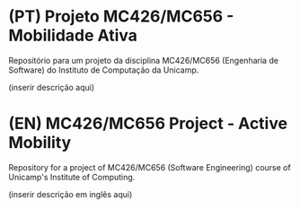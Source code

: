# (PT) Projeto MC426/MC656 - Mobilidade Ativa
Repositório para um projeto da disciplina MC426/MC656 (Engenharia de Software) do Instituto de Computação da Unicamp.

(inserir descrição aqui)

# (EN) MC426/MC656 Project - Active Mobility
Repository for a project of MC426/MC656 (Software Engineering) course of Unicamp's Institute of Computing.

(inserir descrição em inglês aqui)


